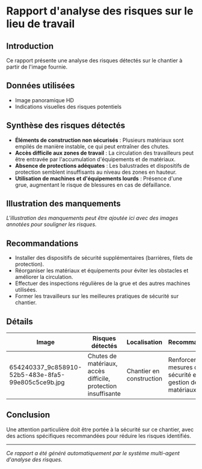 # Rapport d'analyse des risques sur le lieu de travail

## Introduction
Ce rapport présente une analyse des risques détectés sur le chantier à partir de l'image fournie.

## Données utilisées
- Image panoramique HD 
- Indications visuelles des risques potentiels

## Synthèse des risques détectés
- **Éléments de construction non sécurisés** : Plusieurs matériaux sont empilés de manière instable, ce qui peut entraîner des chutes.
- **Accès difficile aux zones de travail** : La circulation des travailleurs peut être entravée par l'accumulation d'équipements et de matériaux.
- **Absence de protections adéquates** : Les balustrades et dispositifs de protection semblent insuffisants au niveau des zones en hauteur.
- **Utilisation de machines et d'équipements lourds** : Présence d'une grue, augmentant le risque de blessures en cas de défaillance.

## Illustration des manquements
*L'illustration des manquements peut être ajoutée ici avec des images annotées pour souligner les risques.*

## Recommandations
- Installer des dispositifs de sécurité supplémentaires (barrières, filets de protection).
- Réorganiser les matériaux et équipements pour éviter les obstacles et améliorer la circulation.
- Effectuer des inspections régulières de la grue et des autres machines utilisées.
- Former les travailleurs sur les meilleures pratiques de sécurité sur chantier.

## Détails
| Image | Risques détectés | Localisation | Recommandations |
|-------|------------------|--------------|-----------------|
| 654240337_9c858910-52b5-483e-8fa5-99e805c5ce9b.jpg | Chutes de matériaux, accès difficile, protection insuffisante | Chantier en construction | Renforcer les mesures de sécurité et la gestion des matériaux |

## Conclusion
Une attention particulière doit être portée à la sécurité sur ce chantier, avec des actions spécifiques recommandées pour réduire les risques identifiés.

---
*Ce rapport a été généré automatiquement par le système multi-agent d'analyse des risques.*